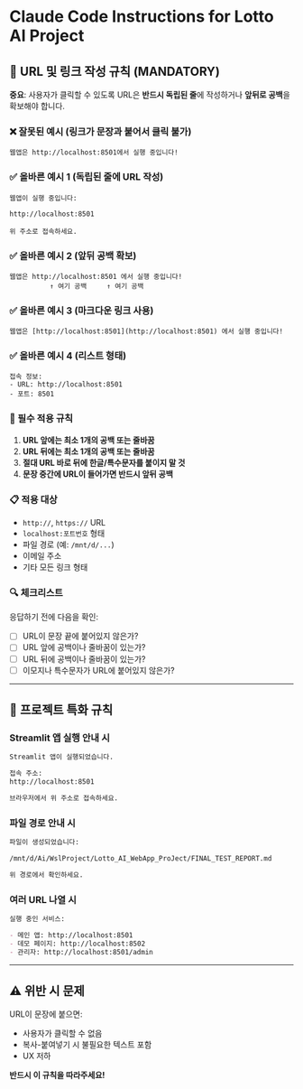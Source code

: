 # Claude Code Instructions for Lotto AI Project

## 🔗 URL 및 링크 작성 규칙 (MANDATORY)

**중요**: 사용자가 클릭할 수 있도록 URL은 **반드시 독립된 줄**에 작성하거나 **앞뒤로 공백**을 확보해야 합니다.

### ❌ 잘못된 예시 (링크가 문장과 붙어서 클릭 불가)
```
웹앱은 http://localhost:8501에서 실행 중입니다!
```

### ✅ 올바른 예시 1 (독립된 줄에 URL 작성)
```
웹앱이 실행 중입니다:

http://localhost:8501

위 주소로 접속하세요.
```

### ✅ 올바른 예시 2 (앞뒤 공백 확보)
```
웹앱은 http://localhost:8501 에서 실행 중입니다!
          ↑ 여기 공백     ↑ 여기 공백
```

### ✅ 올바른 예시 3 (마크다운 링크 사용)
```
웹앱은 [http://localhost:8501](http://localhost:8501) 에서 실행 중입니다!
```

### ✅ 올바른 예시 4 (리스트 형태)
```
접속 정보:
- URL: http://localhost:8501
- 포트: 8501
```

### 🎯 필수 적용 규칙

1. **URL 앞에는 최소 1개의 공백 또는 줄바꿈**
2. **URL 뒤에는 최소 1개의 공백 또는 줄바꿈**
3. **절대 URL 바로 뒤에 한글/특수문자를 붙이지 말 것**
4. **문장 중간에 URL이 들어가면 반드시 앞뒤 공백**

### 📋 적용 대상

- `http://`, `https://` URL
- `localhost:포트번호` 형태
- 파일 경로 (예: `/mnt/d/...`)
- 이메일 주소
- 기타 모든 링크 형태

### 🔍 체크리스트

응답하기 전에 다음을 확인:
- [ ] URL이 문장 끝에 붙어있지 않은가?
- [ ] URL 앞에 공백이나 줄바꿈이 있는가?
- [ ] URL 뒤에 공백이나 줄바꿈이 있는가?
- [ ] 이모지나 특수문자가 URL에 붙어있지 않은가?

---

## 🎯 프로젝트 특화 규칙

### Streamlit 앱 실행 안내 시
```markdown
Streamlit 앱이 실행되었습니다.

접속 주소:
http://localhost:8501

브라우저에서 위 주소로 접속하세요.
```

### 파일 경로 안내 시
```markdown
파일이 생성되었습니다:

/mnt/d/Ai/WslProject/Lotto_AI_WebApp_ProJect/FINAL_TEST_REPORT.md

위 경로에서 확인하세요.
```

### 여러 URL 나열 시
```markdown
실행 중인 서비스:

- 메인 앱: http://localhost:8501
- 데모 페이지: http://localhost:8502
- 관리자: http://localhost:8501/admin
```

---

## ⚠️ 위반 시 문제

URL이 문장에 붙으면:
- 사용자가 클릭할 수 없음
- 복사-붙여넣기 시 불필요한 텍스트 포함
- UX 저하

**반드시 이 규칙을 따라주세요!**
